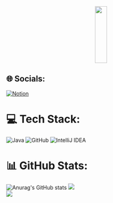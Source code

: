 <div align="center">
<img src="https://render.gitanimals.org/lines/seulki-k?pet-id=1" width="25%" height="150"/>
</div>



## 🌐 Socials:
[![Notion](https://img.shields.io/badge/Notion-%23000000.svg?&logo=notion&logoColor=white)](https://halved-number-b57.notion.site/58bd900e535141fd913b624e667fca62)

# 💻 Tech Stack:
 ![Java](https://img.shields.io/badge/java-%23ED8B00.svg?style=for-the-badge&logo=java&logoColor=white) ![GitHub](https://img.shields.io/badge/github-%23121011.svg?style=for-the-badge&logo=github&logoColor=white) ![IntelliJ IDEA](https://img.shields.io/badge/IntelliJIDEA-000000.svg?style=for-the-badge&logo=intellij-idea&logoColor=white)
 
# 📊 GitHub Stats:
![Anurag's GitHub stats](https://github-readme-stats.vercel.app/api?username=seulki-k&show_icons=true&theme=radical)
![](https://github-readme-streak-stats.herokuapp.com/?user=seulki-k&theme=dark&hide_border=true)<br/>
![](https://github-readme-stats.vercel.app/api/top-langs/?username=seulki-k&theme=dark&hide_border=true&include_all_commits=false&count_private=false&layout=compact)
